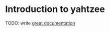 # Introduction to yahtzee

TODO: write [great documentation](http://jacobian.org/writing/great-documentation/what-to-write/)
